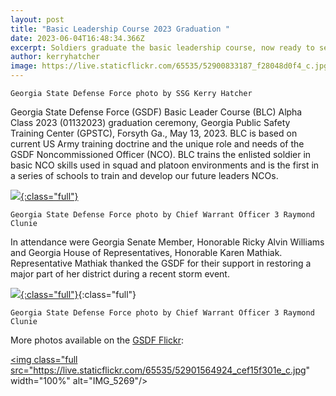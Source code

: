 ```yaml
---
layout: post
title: "Basic Leadership Course 2023 Graduation "
date: 2023-06-04T16:48:34.366Z
excerpt: Soldiers graduate the basic leadership course, now ready to service as NCO's
author: kerryhatcher
image: https://live.staticflickr.com/65535/52900833187_f28048d0f4_c.jpg
---
```

`Georgia State Defense Force photo by SSG Kerry Hatcher`

Georgia State Defense Force (GSDF) Basic Leader Course (BLC) Alpha Class 2023 (01132023) graduation ceremony, Georgia Public Safety Training Center (GPSTC), Forsyth Ga., May 13, 2023. BLC is based on current US Army training doctrine and the unique role and needs of the GSDF Noncommissioned Officer (NCO). BLC trains the enlisted soldier in basic NCO skills used in squad and platoon environments and is the first in a series of schools to train and develop our future leaders NCOs. 


[![](https://live.staticflickr.com/65535/52895924850_0266aeec99_c.jpg){:class="full"}](https://flic.kr/p/2oAerAj)

`Georgia State Defense Force photo by Chief Warrant Officer 3 Raymond Clunie`

In attendance were Georgia Senate Member, Honorable Ricky Alvin Williams and Georgia House of Representatives, Honorable Karen Mathiak. Representative Mathiak thanked the GSDF for their support in restoring a major part of her district during a recent storm event.

[![](https://live.staticflickr.com/65535/52895924830_f2ffa0a586_c.jpg){:class="full"}](https://flic.kr/p/2oAerzY){:class="full"}

`Georgia State Defense Force photo by Chief Warrant Officer 3 Raymond Clunie`

More photos available on the [GSDF Flickr](https://flic.kr/s/aHBqjADEqL):

<a data-flickr-embed="true" data-header="true" data-footer="true" data-context="true" href="https://www.flickr.com/photos/georgia_state_defense_force/52901564924/in/album-72177720308259484/" title="IMG_5269"><img class="full src="https://live.staticflickr.com/65535/52901564924_cef15f301e_c.jpg" width="100%" alt="IMG_5269"/></a><script async src="//embedr.flickr.com/assets/client-code.js" charset="utf-8"></script>
